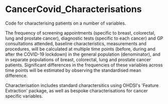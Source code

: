 # CancerCovid_Characterisations

Code for characterising  patients on a number of variables.

The frequency of screening appointments (specific to breast, colorectal, lung and prostate cancer), diagnostic tests (specific to each cancer) and GP consultations attended, baseline characteristics, measurements and procedures, will be calculated at multiple time points (before, during and after the COVID-19 lockdown) in the general population (denominator), and in separate populations of breast, colorectal, lung and prostate cancer patients. Significant differences in the frequencies of these variables across time points will be estimated by observing the standardised mean difference.

Characterisation includes standard charactersitics using OHDSI's 'Feature Extraction' package, as well as bespoke characterisations for cancer specific variables.

